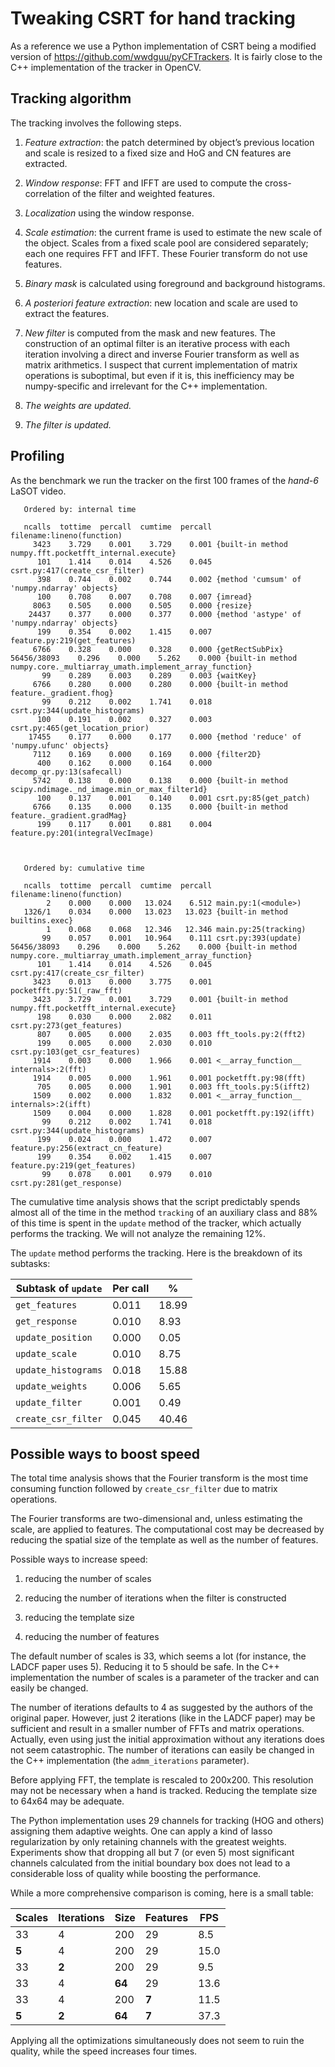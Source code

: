 # Tweaking CSRT for hand tracking

As a reference we use a Python implementation of CSRT being a modified version
of https://github.com/wwdguu/pyCFTrackers.  It is fairly close to the C++
implementation of the tracker in OpenCV.

## Tracking algorithm

The tracking involves the following steps.

1. *Feature extraction*: the patch determined by object’s previous location and
   scale is resized to a fixed size and HoG and CN features are extracted.

2. *Window response*: FFT and IFFT are used to compute the cross-correlation of
   the filter and weighted features.

3. *Localization* using the window response.

4. *Scale estimation*: the current frame is used to estimate the new scale of
   the object.  Scales from a fixed scale pool are considered separately; each
   one requires FFT and IFFT.  These Fourier transform do not use features.

5. *Binary mask* is calculated using foreground and background histograms.

6. *A posteriori feature extraction*: new location and scale are used to
   extract the features.

7. *New filter* is computed from the mask and new features. The construction of
   an optimal filter is an iterative process with each iteration involving a
   direct and inverse Fourier transform as well as matrix arithmetics.  I
   suspect that current implementation of matrix operations is suboptimal, but
   even if it is, this inefficiency may be numpy-specific and irrelevant for
   the C++ implementation.

8. *The weights are updated.*

9. *The filter is updated.*


## Profiling

As the benchmark we run the tracker on the first 100 frames of the *hand-6*
LaSOT video.


       Ordered by: internal time

       ncalls  tottime  percall  cumtime  percall filename:lineno(function)
         3423    3.729    0.001    3.729    0.001 {built-in method numpy.fft.pocketfft_internal.execute}
          101    1.414    0.014    4.526    0.045 csrt.py:417(create_csr_filter)
          398    0.744    0.002    0.744    0.002 {method 'cumsum' of 'numpy.ndarray' objects}
          100    0.708    0.007    0.708    0.007 {imread}
         8063    0.505    0.000    0.505    0.000 {resize}
        24437    0.377    0.000    0.377    0.000 {method 'astype' of 'numpy.ndarray' objects}
          199    0.354    0.002    1.415    0.007 feature.py:219(get_features)
         6766    0.328    0.000    0.328    0.000 {getRectSubPix}
    56456/38093    0.296    0.000    5.262    0.000 {built-in method numpy.core._multiarray_umath.implement_array_function}
           99    0.289    0.003    0.289    0.003 {waitKey}
         6766    0.280    0.000    0.280    0.000 {built-in method feature._gradient.fhog}
           99    0.212    0.002    1.741    0.018 csrt.py:344(update_histograms)
          100    0.191    0.002    0.327    0.003 csrt.py:465(get_location_prior)
        17455    0.177    0.000    0.177    0.000 {method 'reduce' of 'numpy.ufunc' objects}
         7112    0.169    0.000    0.169    0.000 {filter2D}
          400    0.162    0.000    0.164    0.000 decomp_qr.py:13(safecall)
         5742    0.138    0.000    0.138    0.000 {built-in method scipy.ndimage._nd_image.min_or_max_filter1d}
          100    0.137    0.001    0.140    0.001 csrt.py:85(get_patch)
         6766    0.135    0.000    0.135    0.000 {built-in method feature._gradient.gradMag}
          199    0.117    0.001    0.881    0.004 feature.py:201(integralVecImage)



       Ordered by: cumulative time

       ncalls  tottime  percall  cumtime  percall filename:lineno(function)
            2    0.000    0.000   13.024    6.512 main.py:1(<module>)
       1326/1    0.034    0.000   13.023   13.023 {built-in method builtins.exec}
            1    0.068    0.068   12.346   12.346 main.py:25(tracking)
           99    0.057    0.001   10.964    0.111 csrt.py:393(update)
    56456/38093    0.296    0.000    5.262    0.000 {built-in method numpy.core._multiarray_umath.implement_array_function}
          101    1.414    0.014    4.526    0.045 csrt.py:417(create_csr_filter)
         3423    0.013    0.000    3.775    0.001 pocketfft.py:51(_raw_fft)
         3423    3.729    0.001    3.729    0.001 {built-in method numpy.fft.pocketfft_internal.execute}
          198    0.030    0.000    2.082    0.011 csrt.py:273(get_features)
          807    0.005    0.000    2.035    0.003 fft_tools.py:2(fft2)
          199    0.005    0.000    2.030    0.010 csrt.py:103(get_csr_features)
         1914    0.003    0.000    1.966    0.001 <__array_function__ internals>:2(fft)
         1914    0.005    0.000    1.961    0.001 pocketfft.py:98(fft)
          705    0.005    0.000    1.901    0.003 fft_tools.py:5(ifft2)
         1509    0.002    0.000    1.832    0.001 <__array_function__ internals>:2(ifft)
         1509    0.004    0.000    1.828    0.001 pocketfft.py:192(ifft)
           99    0.212    0.002    1.741    0.018 csrt.py:344(update_histograms)
          199    0.024    0.000    1.472    0.007 feature.py:256(extract_cn_feature)
          199    0.354    0.002    1.415    0.007 feature.py:219(get_features)
           99    0.078    0.001    0.979    0.010 csrt.py:281(get_response)


The cumulative time analysis shows that the script predictably spends almost
all of the time in the method `tracking` of an auxiliary class and 88% of this
time is spent in the `update` method of the tracker, which actually performs
the tracking.  We will not analyze the remaining 12%.

The `update` method performs the tracking.  Here is the breakdown of its
subtasks:

| Subtask of `update`    | Per call |    %    |
|------------------------|----------|---------|
| `get_features`         |    0.011 |   18.99 |
| `get_response`         |    0.010 |    8.93 |
| `update_position`      |    0.000 |    0.05 |
| `update_scale`         |    0.010 |    8.75 |
| `update_histograms`    |    0.018 |   15.88 |
| `update_weights`       |    0.006 |    5.65 |
| `update_filter`        |    0.001 |    0.49 |
| `create_csr_filter`    |    0.045 |   40.46 |


## Possible ways to boost speed

The total time analysis shows that the Fourier transform is the most time
consuming function followed by `create_csr_filter` due to matrix operations.

The Fourier transforms are two-dimensional and, unless estimating the scale,
are applied to features. The computational cost may be decreased by reducing
the spatial size of the template as well as the number of features.

Possible ways to increase speed:

1.  reducing the number of scales

2.  reducing the number of iterations when the filter is constructed

3.  reducing the template size

4.  reducing the number of features

The default number of scales is 33, which seems a lot (for instance, the LADCF
paper uses 5).  Reducing it to 5 should be safe.  In the C++ implementation the
number of scales is a parameter of the tracker and can easily be changed.

The number of iterations defaults to 4 as suggested by the authors of the
original paper.  However, just 2 iterations (like in the LADCF paper) may be
sufficient and result in a smaller number of FFTs and matrix operations.
Actually, even using just the initial approximation without any iterations does
not seem catastrophic. The number of iterations can easily be changed in the
C++ implementation (the `admm_iterations` parameter).

Before applying FFT, the template is rescaled to 200x200.  This resolution may
not be necessary when a hand is tracked.  Reducing the template size to 64x64
may be adequate.

The Python implementation uses 29 channels for tracking (HOG and others)
assigning them adaptive weights.  One can apply a kind of lasso regularization
by only retaining channels with the greatest weights.  Experiments show that
dropping all but 7 (or even 5) most significant channels calculated from the
initial boundary box does not lead to a considerable loss of quality while
boosting the performance.

While a more comprehensive comparison is coming, here is a small table:

| Scales | Iterations | Size | Features |  FPS | 
| ------ | ---------- | ---- | -------- | ---- | 
|     33 |          4 |  200 |       29 |  8.5 |
|    **5** |          4 |  200 |       29 | 15.0 |
|     33 |        **2** |  200 |       29 |  9.5 |
|     33 |          4 | **64** |       29 | 13.6 |
|     33 |          4 |  200 |      **7** | 11.5 |
|    **5** |        **2** | **64** |      **7** | 37.3 |

Applying all the optimizations simultaneously does not seem to ruin the
quality, while the speed increases four times.
